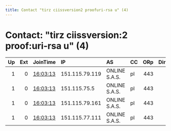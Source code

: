 ```yaml
---
title: Contact "tirz ciissversion2 proofuri-rsa u" (4)
---
```


# Contact: "tirz ciissversion:2 proof:uri-rsa u" (4)

|   Up |   Ext | JoinTime                                                                                              | IP             | AS            | CC   |   ORp |   Dirp | OS    | Version   | Nickname   |   eFamMembers |
|-----:|------:|:------------------------------------------------------------------------------------------------------|:---------------|:--------------|:-----|------:|-------:|:------|:----------|:-----------|--------------:|
|    1 |     0 | [16:03:13](https://nusenu.github.io/OrNetStats/w/relay/0915FDC60CE122A08234A1DC6E6A8A51F0E5D26F.html) | 151.115.79.119 | ONLINE S.A.S. | pl   |   443 |      0 | Linux | 0.4.7.13  | tirz       |            24 |
|    1 |     0 | [16:03:13](https://nusenu.github.io/OrNetStats/w/relay/1487EF67A2A449E3179C74CB6EE081825A5BA956.html) | 151.115.75.5   | ONLINE S.A.S. | pl   |   443 |      0 | Linux | 0.4.7.13  | tirz       |            24 |
|    1 |     0 | [16:03:13](https://nusenu.github.io/OrNetStats/w/relay/29F9EE76748936452F60A8C9A977137748E57EB2.html) | 151.115.79.161 | ONLINE S.A.S. | pl   |   443 |      0 | Linux | 0.4.7.13  | tirz       |            24 |
|    1 |     0 | [16:03:13](https://nusenu.github.io/OrNetStats/w/relay/8B21F74537503DF97949E3D3D00983616C10BD90.html) | 151.115.77.111 | ONLINE S.A.S. | pl   |   443 |      0 | Linux | 0.4.7.13  | tirz       |            24 |
